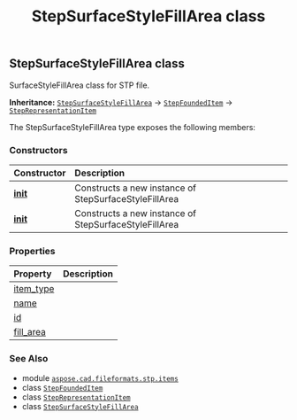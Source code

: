 ﻿---
title: StepSurfaceStyleFillArea class
second_title: Aspose.CAD for Python via .NET API References
description: 
type: docs
weight: 700
url: /python-net/aspose.cad.fileformats.stp.items/stepsurfacestylefillarea/
is_root: false
---

## StepSurfaceStyleFillArea class

SurfaceStyleFillArea class for STP file.



**Inheritance:** [`StepSurfaceStyleFillArea`](/cad/python-net/aspose.cad.fileformats.stp.items/stepsurfacestylefillarea) → 
[`StepFoundedItem`](/cad/python-net/aspose.cad.fileformats.stp.items/stepfoundeditem) → 
[`StepRepresentationItem`](/cad/python-net/aspose.cad.fileformats.stp.items/steprepresentationitem)



The StepSurfaceStyleFillArea type exposes the following members:

### Constructors
| Constructor | Description |
| :- | :- |
| [__init__](/cad/python-net/aspose.cad.fileformats.stp.items/stepsurfacestylefillarea/__init__/#) | Constructs a new instance of StepSurfaceStyleFillArea |
| [__init__](/cad/python-net/aspose.cad.fileformats.stp.items/stepsurfacestylefillarea/__init__/#aspose.cad.fileformats.stp.items.StepFillAreaStyle) | Constructs a new instance of StepSurfaceStyleFillArea |


### Properties
| Property | Description |
| :- | :- |
| [item_type](/cad/python-net/aspose.cad.fileformats.stp.items/stepsurfacestylefillarea/item_type) |  |
| [name](/cad/python-net/aspose.cad.fileformats.stp.items/stepsurfacestylefillarea/name) |  |
| [id](/cad/python-net/aspose.cad.fileformats.stp.items/stepsurfacestylefillarea/id) |  |
| [fill_area](/cad/python-net/aspose.cad.fileformats.stp.items/stepsurfacestylefillarea/fill_area) |  |



### See Also
* module [`aspose.cad.fileformats.stp.items`](..)
* class [`StepFoundedItem`](/cad/python-net/aspose.cad.fileformats.stp.items/stepfoundeditem)
* class [`StepRepresentationItem`](/cad/python-net/aspose.cad.fileformats.stp.items/steprepresentationitem)
* class [`StepSurfaceStyleFillArea`](/cad/python-net/aspose.cad.fileformats.stp.items/stepsurfacestylefillarea)
